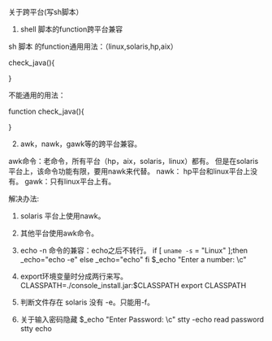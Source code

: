 关于跨平台(写sh脚本）

1. shell 脚本的function跨平台兼容

sh 脚本 的function通用用法：（linux,solaris,hp,aix）

check_java(){

}


不能通用的用法：

function check_java(){

}


2. awk，nawk，gawk等的跨平台兼容。

awk命令：老命令，所有平台（hp，aix，solaris，linux）都有。
但是在solaris平台上，该命令功能有限，要用nawk来代替。
nawk： hp平台和linux平台上没有。
gawk：只有linux平台上有。

解决办法:
1. solaris 平台上使用nawk。
2. 其他平台使用awk命令。


3. echo -n 命令的兼容：echo之后不转行。
if [ `uname -s` = "Linux" ];then
    _echo="echo -e"
else
    _echo="echo"
fi
$_echo "Enter a number: \c"


4. export环境变量时分成两行来写。
CLASSPATH=./console_install.jar:$CLASSPATH
export CLASSPATH

5. 判断文件存在
solaris 没有 -e。只能用-f。

6. 关于输入密码隐藏
$_echo "Enter Password: \c"
stty -echo
read password
stty echo
